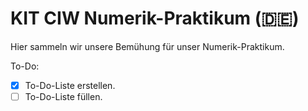 # KIT CIW Numerik-Praktikum (🇩🇪)

Hier sammeln wir unsere Bemühung für unser Numerik-Praktikum.

To-Do:
- [X] To-Do-Liste erstellen.
- [ ] To-Do-Liste füllen.
